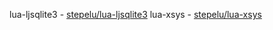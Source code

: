 lua-ljsqlite3 - [stepelu/lua-ljsqlite3]("https://github.com/stepelu/lua-ljsqlite3")
lua-xsys - [stepelu/lua-xsys](https://github.com/stepelu/lua-xsys)
